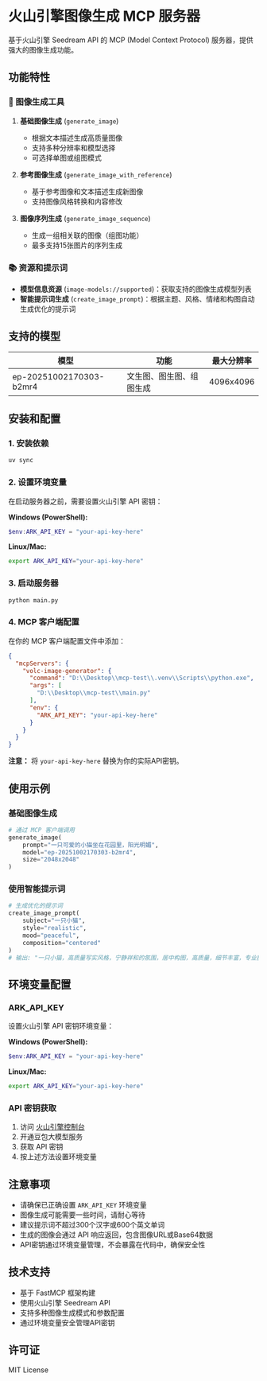 # 火山引擎图像生成 MCP 服务器

基于火山引擎 Seedream API 的 MCP (Model Context Protocol) 服务器，提供强大的图像生成功能。

## 功能特性

### 🎨 图像生成工具

1. **基础图像生成** (`generate_image`)
   - 根据文本描述生成高质量图像
   - 支持多种分辨率和模型选择
   - 可选择单图或组图模式

2. **参考图像生成** (`generate_image_with_reference`)
   - 基于参考图像和文本描述生成新图像
   - 支持图像风格转换和内容修改

3. **图像序列生成** (`generate_image_sequence`)
   - 生成一组相关联的图像（组图功能）
   - 最多支持15张图片的序列生成

### 📚 资源和提示词

- **模型信息资源** (`image-models://supported`)：获取支持的图像生成模型列表
- **智能提示词生成** (`create_image_prompt`)：根据主题、风格、情绪和构图自动生成优化的提示词

## 支持的模型

| 模型 | 功能 | 最大分辨率 |
|------|------|------------|
| ep-20251002170303-b2mr4 | 文生图、图生图、组图生成 | 4096x4096 |

## 安装和配置

### 1. 安装依赖

```bash
uv sync
```

### 2. 设置环境变量

在启动服务器之前，需要设置火山引擎 API 密钥：

**Windows (PowerShell):**
```powershell
$env:ARK_API_KEY = "your-api-key-here"
```

**Linux/Mac:**
```bash
export ARK_API_KEY="your-api-key-here"
```

### 3. 启动服务器

```bash
python main.py
```

### 4. MCP 客户端配置

在你的 MCP 客户端配置文件中添加：

```json
{
  "mcpServers": {
    "volc-image-generator": {
      "command": "D:\\Desktop\\mcp-test\\.venv\\Scripts\\python.exe",
      "args": [
        "D:\\Desktop\\mcp-test\\main.py"
      ],
      "env": {
        "ARK_API_KEY": "your-api-key-here"
      }
    }
  }
}
```

**注意：** 将 `your-api-key-here` 替换为你的实际API密钥。

## 使用示例

### 基础图像生成

```python
# 通过 MCP 客户端调用
generate_image(
    prompt="一只可爱的小猫坐在花园里，阳光明媚",
    model="ep-20251002170303-b2mr4",
    size="2048x2048"
)
```

### 使用智能提示词

```python
# 生成优化的提示词
create_image_prompt(
    subject="一只小猫",
    style="realistic",
    mood="peaceful",
    composition="centered"
)
# 输出: "一只小猫，高质量写实风格，宁静祥和的氛围，居中构图，高质量，细节丰富，专业摄影"
```

## 环境变量配置

### ARK_API_KEY

设置火山引擎 API 密钥环境变量：

**Windows (PowerShell):**
```powershell
$env:ARK_API_KEY = "your-api-key-here"
```

**Linux/Mac:**
```bash
export ARK_API_KEY="your-api-key-here"
```

### API 密钥获取

1. 访问 [火山引擎控制台](https://console.volcengine.com/)
2. 开通豆包大模型服务
3. 获取 API 密钥
4. 按上述方法设置环境变量

## 注意事项

- 请确保已正确设置 `ARK_API_KEY` 环境变量
- 图像生成可能需要一些时间，请耐心等待
- 建议提示词不超过300个汉字或600个英文单词
- 生成的图像会通过 API 响应返回，包含图像URL或Base64数据
- API密钥通过环境变量管理，不会暴露在代码中，确保安全性

## 技术支持

- 基于 FastMCP 框架构建
- 使用火山引擎 Seedream API
- 支持多种图像生成模式和参数配置
- 通过环境变量安全管理API密钥

## 许可证

MIT License
